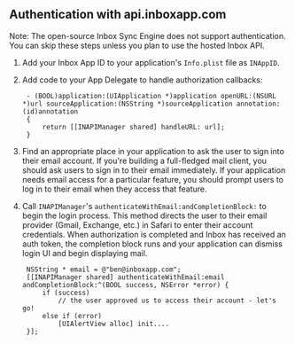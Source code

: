 Authentication with api.inboxapp.com
------------------------------------

Note: The open-source Inbox Sync Engine does not support authentication.
You can skip these steps unless you plan to use the hosted Inbox API.



1. Add your Inbox App ID to your application's `Info.plist` file as `INAppID`.

2. Add code to your App Delegate to handle authorization callbacks:

    
		- (BOOL)application:(UIApplication *)application openURL:(NSURL *)url sourceApplication:(NSString *)sourceApplication annotation:(id)annotation
		{
			return [[INAPIManager shared] handleURL: url];
		}
    

3. Find an appropriate place in your application to ask the user to sign into their email account. If you're building a full-fledged mail client, you should ask users to sign in to their email immediately. If your application needs email access for a particular feature, you should prompt users to log in to their email when they access that feature.

4. Call `INAPIManager`'s `authenticateWithEmail:andCompletionBlock:` to begin the login process. This method directs the user to their email provider (Gmail, Exchange, etc.) in Safari to enter their account credentials. When authorization is completed and Inbox has received an auth token, the completion block runs and your application can dismiss login UI and begin displaying mail.

	    NSString * email = @"ben@inboxapp.com";
	    [[INAPIManager shared] authenticateWithEmail:email andCompletionBlock:^(BOOL success, NSError *error) {
	        if (success)
	            // the user approved us to access their account - let's go!
	        else if (error)
	            [UIAlertView alloc] init....
	    }];

